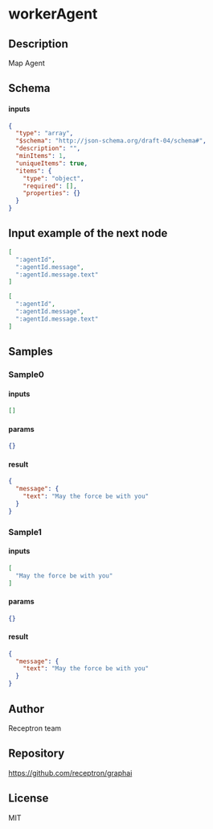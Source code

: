 # workerAgent

## Description

Map Agent

## Schema

#### inputs

```json
{
  "type": "array",
  "$schema": "http://json-schema.org/draft-04/schema#",
  "description": "",
  "minItems": 1,
  "uniqueItems": true,
  "items": {
    "type": "object",
    "required": [],
    "properties": {}
  }
}
```

## Input example of the next node

```json
[
  ":agentId",
  ":agentId.message",
  ":agentId.message.text"
]
```

```json
[
  ":agentId",
  ":agentId.message",
  ":agentId.message.text"
]
```

## Samples

### Sample0

#### inputs

```json
[]
```

#### params

```json
{}
```

#### result

```json
{
  "message": {
    "text": "May the force be with you"
  }
}
```
### Sample1

#### inputs

```json
[
  "May the force be with you"
]
```

#### params

```json
{}
```

#### result

```json
{
  "message": {
    "text": "May the force be with you"
  }
}
```

## Author

Receptron team

## Repository

https://github.com/receptron/graphai

## License

MIT
